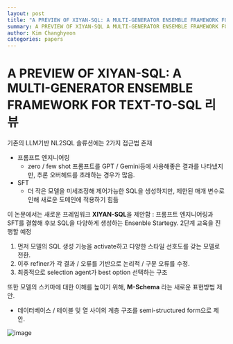 ```yaml
---
layout: post
title: "A PREVIEW OF XIYAN-SQL: A MULTI-GENERATOR ENSEMBLE FRAMEWORK FOR TEXT-TO-SQL 리뷰"
summary: A PREVIEW OF XIYAN-SQL A MULTI-GENERATOR ENSEMBLE FRAMEWORK FOR TEXT-TO-SQL 리뷰
author: Kim Changhyeon
categories: papers
---
```


# A PREVIEW OF XIYAN-SQL: A MULTI-GENERATOR ENSEMBLE FRAMEWORK FOR TEXT-TO-SQL 리뷰

기존의 LLM기반 NL2SQL 솔류션에는 2가지 접근법 존재
  - 프롬프트 엔지니어링
    - zero / few shot 프롬프트를 GPT / Gemini등에 사용해좋은 결과를 나타냈지만, 추론 오버헤드를 초래하는 경우가 많음.
  - SFT
    - 더 작은 모델을 미세조정해 제어가능한 SQL을 생성하지만, 제한된 매개 변수로 인해 새로운 도메인에 적용하기 힘듦

 이 논문에서는 새로운 프레임워크 **XIYAN-SQL**을 제안함 : 프롬프트 엔지니어링과 SFT를 결합해 후보 SQL을 다양하게 생성하는 Ensenble Startegy. 2단계 교육을 진행할 예정

 1. 먼저 모델의 SQL 생성 기능을 activate하고 다양한 스타일 선호도를 갖는 모델로 전환.
 2. 이후 refiner가 각 결과 / 오류를 기반으로 논리적 / 구문 오류를 수정.
 3. 최종적으로 selection agent가 best option 선택하는 구조

 또한 모델의 스키마에 대한 이해를 높이기 위해, **M-Schema** 라는 새로운 표현방법 제안. 
 - 데이터베이스 / 테이블 및 열 사이의 계층 구조를 semi-structured form으로 제안.

![image](https://github.com/user-attachments/assets/0fe8c296-984e-4091-b5d9-2867becd06f6)
